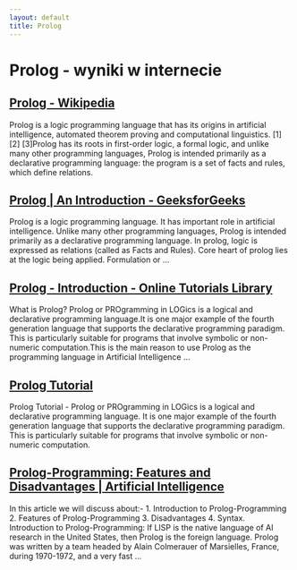 ```yaml
---
layout: default
title: Prolog
---
```

# **Prolog - wyniki w internecie**
## [Prolog - Wikipedia](https://en.wikipedia.org/wiki/Prolog)
Prolog is a logic programming language that has its origins in artificial intelligence, automated theorem proving and computational linguistics. [1] [2] [3]Prolog has its roots in first-order logic, a formal logic, and unlike many other programming languages, Prolog is intended primarily as a declarative programming language: the program is a set of facts and rules, which define relations.
## [Prolog | An Introduction - GeeksforGeeks](https://www.geeksforgeeks.org/prolog-an-introduction/)
Prolog is a logic programming language. It has important role in artificial intelligence. Unlike many other programming languages, Prolog is intended primarily as a declarative programming language. In prolog, logic is expressed as relations (called as Facts and Rules). Core heart of prolog lies at the logic being applied. Formulation or ...
## [Prolog - Introduction - Online Tutorials Library](https://www.tutorialspoint.com/prolog/prolog_introduction.htm)
What is Prolog? Prolog or PROgramming in LOGics is a logical and declarative programming language.It is one major example of the fourth generation language that supports the declarative programming paradigm. This is particularly suitable for programs that involve symbolic or non-numeric computation.This is the main reason to use Prolog as the programming language in Artificial Intelligence ...
## [Prolog Tutorial](https://www.tutorialspoint.com/prolog/index.htm)
Prolog Tutorial - Prolog or PROgramming in LOGics is a logical and declarative programming language. It is one major example of the fourth generation language that supports the declarative programming paradigm. This is particularly suitable for programs that involve symbolic or non-numeric computation.
## [Prolog-Programming: Features and Disadvantages | Artificial Intelligence](https://www.engineeringenotes.com/artificial-intelligence-2/languages/prolog-programming-features-and-disadvantages-artificial-intelligence/35772)
In this article we will discuss about:- 1. Introduction to Prolog-Programming 2. Features of Prolog-Programming 3. Disadvantages 4. Syntax. Introduction to Prolog-Programming: If LISP is the native language of AI research in the United States, then Prolog is the foreign language. Prolog was written by a team headed by Alain Colmerauer of Marsielles, France, during 1970-1972, and a very fast ...
